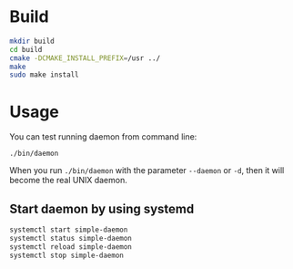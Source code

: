 # Build

```sh
mkdir build
cd build
cmake -DCMAKE_INSTALL_PREFIX=/usr ../
make
sudo make install
```

# Usage

You can test running daemon from command line:

`./bin/daemon`

When you run `./bin/daemon` with the parameter `--daemon` or `-d`, then
it will become the real UNIX daemon.

## Start daemon by using systemd
```sh
systemctl start simple-daemon
systemctl status simple-daemon
systemctl reload simple-daemon
systemctl stop simple-daemon
```